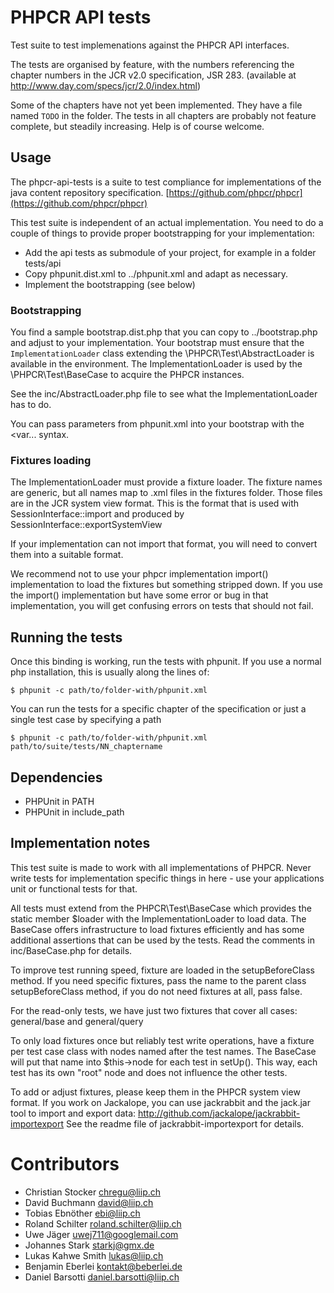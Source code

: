 # PHPCR API tests

Test suite to test implemenations against the PHPCR API interfaces.

The tests are organised by feature, with the numbers referencing the chapter
numbers in the JCR v2.0 specification, JSR 283.
(available at http://www.day.com/specs/jcr/2.0/index.html)


Some of the chapters have not yet been implemented. They have a file named ```TODO```
in the folder. The tests in all chapters are probably not feature complete, but
steadily increasing. Help is of course welcome.

## Usage

The phpcr-api-tests is a suite to test compliance for implementations of
the java content repository specification.
[https://github.com/phpcr/phpcr](https://github.com/phpcr/phpcr)

This test suite is independent of an actual implementation. You need to do a
couple of things to provide proper bootstrapping for your implementation:

* Add the api tests as submodule of your project, for example in a folder tests/api
* Copy phpunit.dist.xml to ../phpunit.xml and adapt as necessary.
* Implement the bootstrapping (see below)

### Bootstrapping

You find a sample bootstrap.dist.php that you can copy to ../bootstrap.php and
adjust to your implementation. Your bootstrap must ensure that the
```ImplementationLoader``` class extending the \PHPCR\Test\AbstractLoader
is available in the environment.
The ImplementationLoader is used by the \PHPCR\Test\BaseCase to acquire the
PHPCR instances.

See the inc/AbstractLoader.php file to see what the ImplementationLoader has to do.

You can pass parameters from phpunit.xml into your bootstrap with the <php><var... syntax.

### Fixtures loading

The ImplementationLoader must provide a fixture loader. The fixture names are
generic, but all names map to .xml files in the fixtures folder. Those files
are in the JCR system view format. This is the format that is used with
SessionInterface::import and produced by SessionInterface::exportSystemView

If your implementation can not import that format, you will need to convert
them into a suitable format.

We recommend not to use your phpcr implementation import() implementation to
load the fixtures but something stripped down.
If you use the import() implementation but have some error or bug in that
implementation, you will get confusing errors on tests that should not fail.


## Running the tests

Once this binding is working, run the tests with phpunit. If you use a normal
php installation, this is usually along the lines of:

    $ phpunit -c path/to/folder-with/phpunit.xml

You can run the tests for a specific chapter of the specification or just a
single test case by specifying a path

    $ phpunit -c path/to/folder-with/phpunit.xml path/to/suite/tests/NN_chaptername


## Dependencies

* PHPUnit in PATH
* PHPUnit in include_path


## Implementation notes

This test suite is made to work with all implementations of PHPCR. Never write
tests for implementation specific things in here - use your applications unit
or functional tests for that.

All tests must extend from the PHPCR\Test\BaseCase which provides the static
member $loader with the ImplementationLoader to load data.
The BaseCase offers infrastructure to load fixtures efficiently and has some
additional assertions that can be used by the tests.
Read the comments in inc/BaseCase.php for details.

To improve test running speed, fixture are loaded in the setupBeforeClass
method. If you need specific fixtures, pass the name to the parent class
setupBeforeClass method, if you do not need fixtures at all, pass false.

For the read-only tests, we have just two fixtures that cover all cases:
general/base and general/query

To only load fixtures once but reliably test write operations, have a fixture
per test case class with nodes named after the test names. The BaseCase will
put that name into $this->node for each test in setUp(). This way, each test
has its own "root" node and does not influence the other tests.

To add or adjust fixtures, please keep them in the PHPCR system view format.
If you work on Jackalope, you can use jackrabbit and the jack.jar tool to
import and export data:
http://github.com/jackalope/jackrabbit-importexport
See the readme file of jackrabbit-importexport for details.


# Contributors

* Christian Stocker <chregu@liip.ch>
* David Buchmann <david@liip.ch>
* Tobias Ebnöther <ebi@liip.ch>
* Roland Schilter <roland.schilter@liip.ch>
* Uwe Jäger <uwej711@googlemail.com>
* Johannes Stark <starkj@gmx.de>
* Lukas Kahwe Smith <lukas@liip.ch>
* Benjamin Eberlei <kontakt@beberlei.de>
* Daniel Barsotti <daniel.barsotti@liip.ch>
